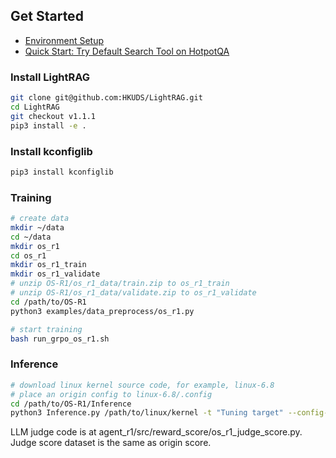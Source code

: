 ## Get Started
- [Environment Setup](https://github.com/0russwest0/Agent-R1/blob/main/docs/getting_started/installation.md)
- [Quick Start: Try Default Search Tool on HotpotQA](https://github.com/0russwest0/Agent-R1/blob/main/docs/getting_started/quickstart.md)

### Install LightRAG

```bash
git clone git@github.com:HKUDS/LightRAG.git
cd LightRAG
git checkout v1.1.1
pip3 install -e .
```

### Install kconfiglib

```bash
pip3 install kconfiglib
```

### Training

```bash
# create data
mkdir ~/data
cd ~/data
mkdir os_r1
cd os_r1
mkdir os_r1_train
mkdir os_r1_validate
# unzip OS-R1/os_r1_data/train.zip to os_r1_train
# unzip OS-R1/os_r1_data/validate.zip to os_r1_validate
cd /path/to/OS-R1
python3 examples/data_preprocess/os_r1.py

# start training
bash run_grpo_os_r1.sh
```

### Inference

```bash
# download linux kernel source code, for example, linux-6.8
# place an origin config to linux-6.8/.config
cd /path/to/OS-R1/Inference
python3 Inference.py /path/to/linux/kernel -t "Tuning target" --config-path "/path/to/OS-R1/agent_r1/src/config" --config-name "agent_trainer_inference"
```

LLM judge code is at agent_r1/src/reward_score/os_r1_judge_score.py. Judge score dataset is the same as origin score.